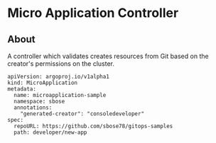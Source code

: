 # Micro Application Controller

## About

A controller which validates creates resources from Git based on the creator's permissions on the cluster.

```
apiVersion: argoproj.io/v1alpha1
kind: MicroApplication
metadata:
  name: microapplication-sample
  namespace: sbose
  annotations:
    "generated-creator": "consoledeveloper" 
spec:
  repoURL: https://github.com/sbose78/gitops-samples
  path: developer/new-app
```


